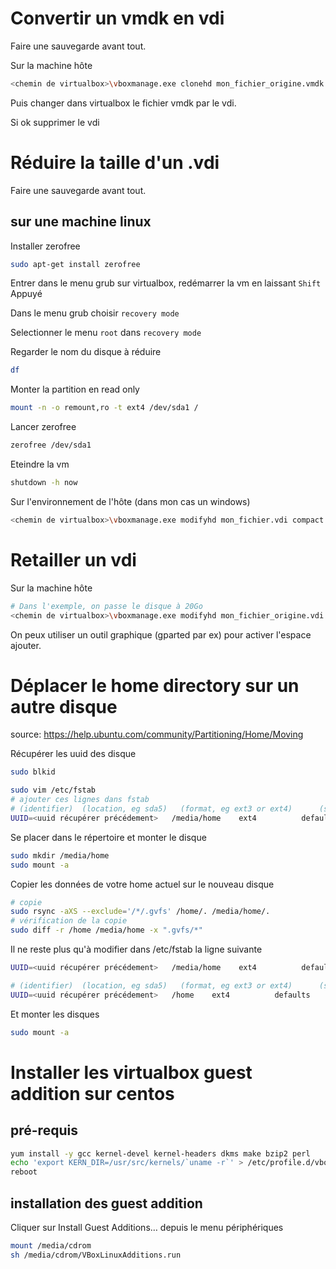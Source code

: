 # Convertir un vmdk en vdi
Faire une sauvegarde avant tout.

Sur la machine hôte
```bash
<chemin de virtualbox>\vboxmanage.exe clonehd mon_fichier_origine.vmdk mon_nouveau_fichier.vdi --format VDI
```

Puis changer dans virtualbox le fichier vmdk par le vdi.

Si ok supprimer le vdi

# Réduire la taille d'un .vdi
Faire une sauvegarde avant tout.
## sur une machine linux
Installer zerofree
```bash
sudo apt-get install zerofree
```

Entrer dans le menu grub
sur virtualbox, redémarrer la vm en laissant `Shift` Appuyé

Dans le menu grub choisir `recovery mode`

Selectionner le menu `root` dans `recovery mode`

Regarder le nom du disque à réduire
```bash
df
```

Monter la partition en read only
```bash
mount -n -o remount,ro -t ext4 /dev/sda1 /
```

Lancer zerofree
```bash
zerofree /dev/sda1
```

Eteindre la vm
```bash
shutdown -h now
```

Sur l'environnement de l'hôte (dans mon cas un windows)
```bash
<chemin de virtualbox>\vboxmanage.exe modifyhd mon_fichier.vdi compact
```

# Retailler un vdi
Sur la machine hôte
```bash
# Dans l'exemple, on passe le disque à 20Go
<chemin de virtualbox>\vboxmanage.exe modifyhd mon_fichier_origine.vdi --resize 20480
```
On peux utiliser un outil graphique (gparted par ex) pour activer l'espace ajouter.

# Déplacer le home directory sur un autre disque
source: https://help.ubuntu.com/community/Partitioning/Home/Moving

Récupérer les uuid des disque
```bash
sudo blkid
```

```bash
sudo vim /etc/fstab
# ajouter ces lignes dans fstab
# (identifier)  (location, eg sda5)   (format, eg ext3 or ext4)      (some settings) 
UUID=<uuid récupérer précédement>   /media/home    ext4          defaults       0       2
```

Se placer dans le répertoire et monter le disque
```bash
sudo mkdir /media/home
sudo mount -a
```

Copier les données de votre home actuel sur le nouveau disque
```bash
# copie
sudo rsync -aXS --exclude='/*/.gvfs' /home/. /media/home/.
# vérification de la copie
sudo diff -r /home /media/home -x ".gvfs/*"
```

Il ne reste plus qu'à modifier dans /etc/fstab la ligne suivante
```bash
UUID=<uuid récupérer précédement>   /media/home    ext4          defaults       0       2
```
```bash
# (identifier)  (location, eg sda5)   (format, eg ext3 or ext4)      (some settings) 
UUID=<uuid récupérer précédement>   /home    ext4          defaults       0       2
```

Et monter les disques
```bash
sudo mount -a
```

# Installer les virtualbox guest addition sur centos
## pré-requis
```bash
yum install -y gcc kernel-devel kernel-headers dkms make bzip2 perl
echo 'export KERN_DIR=/usr/src/kernels/`uname -r`' > /etc/profile.d/vbox_var.sh
reboot
```
## installation des guest addition
Cliquer sur Install Guest Additions… depuis le menu périphériques
```bash
mount /media/cdrom
sh /media/cdrom/VBoxLinuxAdditions.run
```

